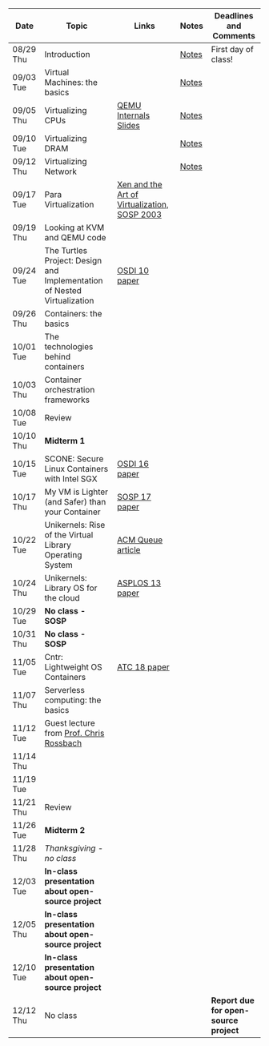 | Date  | Topic | Links | Notes | Deadlines and Comments |
|-----------|-------------------------------------------------------------------------|-------------------------------------------------------------------------------------------------------------------------------|-----------------------------|----------------------------------------|
| 08/29 Thu | Introduction  | | [Notes](notes/intro.md) | First day of class!  |
| 09/03 Tue | Virtual Machines: the basics  | | [Notes](notes/vm-basics.md) |  |
| 09/05 Thu | Virtualizing CPUs | [QEMU Internals Slides](https://www.csd.uoc.gr/~hy428/reading/qemu-internals-slides-may6-2014.pdf) | [Notes](notes/vm-cpu.md)  |  |
| 09/10 Tue | Virtualizing DRAM | | [Notes](notes/vm-mem.md) | |
| 09/12 Thu | Virtualizing Network  | | [Notes](notes/vm-networking.md) |  |
| 09/17 Tue | Para Virtualization | [Xen and the Art of Virtualization, SOSP 2003](https://cse.buffalo.edu/~stevko/courses/cse704/fall10/papers/2003-xensosp.pdf) | |  |
| 09/19 Thu | Looking at KVM and QEMU code  | | |  |
| 09/24 Tue | The Turtles Project: Design and Implementation of Nested Virtualization | [OSDI 10 paper](https://www.usenix.org/event/osdi10/tech/full_papers/Ben-Yehuda.pdf)  | |  |
| 09/26 Thu | Containers: the basics  | | |  |
| 10/01 Tue | The technologies behind containers  | | |  |
| 10/03 Thu | Container orchestration frameworks  | | |  |
| 10/08 Tue | Review  | | |  |
| 10/10 Thu | **Midterm 1** | | |  |
| 10/15 Tue | SCONE: Secure Linux Containers with Intel SGX | [OSDI 16 paper](https://www.usenix.org/system/files/conference/osdi16/osdi16-arnautov.pdf)  | |  |
| 10/17 Thu | My VM is Lighter (and Safer) than your Container  | [SOSP 17 paper](http://cnp.neclab.eu/projects/lightvm/lightvm.pdf)  | |  |
| 10/22 Tue | Unikernels: Rise of the Virtual Library Operating System  | [ACM Queue article](https://www.seltzer.com/margo/teaching/CS508.19/papers/madhavapeddy13.pdf)  | |  |
| 10/24 Thu | Unikernels: Library OS for the cloud  | [ASPLOS 13 paper](http://mort.io/publications/pdf/asplos13-unikernels.pdf)  | |  |
| 10/29 Tue | **No class - SOSP** | | |  |
| 10/31 Thu | **No class - SOSP** | | |  |
| 11/05 Tue | Cntr: Lightweight OS Containers | [ATC 18 paper](https://www.usenix.org/conference/atc18/presentation/thalheim) | |  |
| 11/07 Thu | Serverless computing: the basics  | | |  |
| 11/12 Tue | Guest lecture from [Prof. Chris Rossbach](https://www.cs.utexas.edu/~rossbach/)| | |  |
| 11/14 Thu | | | |  |
| 11/19 Tue | | | |  |
| 11/21 Thu | Review  | | |  |
| 11/26 Tue | **Midterm 2** | | |  |
| 11/28 Thu | *Thanksgiving - no class* | | |  |
| 12/03 Tue | **In-class presentation about open-source project** | | |  |
| 12/05 Thu | **In-class presentation about open-source project** | | |  |
| 12/10 Tue | **In-class presentation about open-source project** | | |  |
| 12/12 Thu | No class  | | | **Report due for open-source project** |
